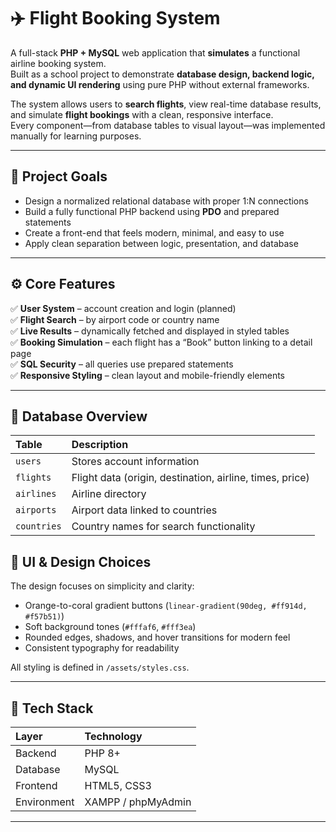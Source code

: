 # ✈️ Flight Booking System  

A full-stack **PHP + MySQL** web application that **simulates** a functional airline booking system.  
Built as a school project to demonstrate **database design, backend logic, and dynamic UI rendering** using pure PHP without external frameworks.  

The system allows users to **search flights**, view real-time database results, and simulate **flight bookings** with a clean, responsive interface.  
Every component—from database tables to visual layout—was implemented manually for learning purposes.

---

## 🎯 Project Goals  

- Design a normalized relational database with proper 1:N connections  
- Build a fully functional PHP backend using **PDO** and prepared statements  
- Create a front-end that feels modern, minimal, and easy to use  
- Apply clean separation between logic, presentation, and database  

---

## ⚙️ Core Features  

✅ **User System** – account creation and login (planned)  
✅ **Flight Search** – by airport code or country name  
✅ **Live Results** – dynamically fetched and displayed in styled tables  
✅ **Booking Simulation** – each flight has a “Book” button linking to a detail page  
✅ **SQL Security** – all queries use prepared statements  
✅ **Responsive Styling** – clean layout and mobile-friendly elements  

---

## 🧩 Database Overview  

| Table | Description |
|:------|:-------------|
| `users` | Stores account information |
| `flights` | Flight data (origin, destination, airline, times, price) |
| `airlines` | Airline directory |
| `airports` | Airport data linked to countries |
| `countries` | Country names for search functionality |

## 🎨 UI & Design Choices  

The design focuses on simplicity and clarity:  
- Orange-to-coral gradient buttons (`linear-gradient(90deg, #ff914d, #f57b51)`)  
- Soft background tones (`#fffaf6`, `#fff3ea`)  
- Rounded edges, shadows, and hover transitions for modern feel  
- Consistent typography for readability  

All styling is defined in `/assets/styles.css`.

---

## 🧱 Tech Stack  

| Layer | Technology |
|:------|:------------|
| Backend | PHP 8+ |
| Database | MySQL |
| Frontend | HTML5, CSS3 |
| Environment | XAMPP / phpMyAdmin |

---
